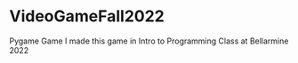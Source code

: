 # VideoGameFall2022
 Pygame Game
I made this game in Intro to Programming Class at Bellarmine 2022   